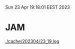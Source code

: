 Sun 23 Apr 19:18:01 EEST 2023
# JAM
<a href='./cache/202304/23_19.log'>./cache/202304/23_19.log</a>
